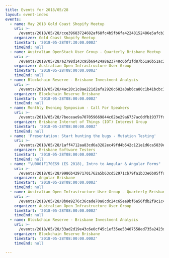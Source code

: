 ```yaml
---
title: Events for 2018/05/28
layout: event-index
events:
  - name: May 2018 Gold Coast Shopify Meetup
    uri: >-
      /events/2018/05/28/cce39683724682af68fc4b5fb6fa42248152486e5afcb3e4e2c5f67ce2c11a3b
    organizer: Gold Coast Shopify Meetup
    timeStart: '2018-05-28T07:30:00.000Z'
    timeEnd: null
  - name: Australian OpenStack User Group - Quarterly Brisbane Meetup
    uri: >-
      /events/2018/05/28/a2798d143c95b69424a8a23748c6bf2fd87b51a6b51ac3c0202b7a230970a4c6
    organizer: Australian Open Infrastructure User Group
    timeStart: '2018-05-28T08:00:00.000Z'
    timeEnd: null
  - name: Blockchain Reserve - Brisbane Investment Analysis
    uri: >-
      /events/2018/05/28/4ac20c1c8ae221d2afa2920c682a3ab6ca80c1b41bcbc119c5c0128c7466f23e
    organizer: Blockchain Reserve Brisbane
    timeStart: '2018-05-28T08:00:00.000Z'
    timeEnd: null
  - name: Monthly Evening Symposium - Call For Speakers
    uri: >-
      /events/2018/05/28/7beceae9a707059669844c02be29a6737ac0dfb19377fd80c1e1e6f4bd43ce2f
    organizer: Brisbane Internet of Things (IOT) Interest Group
    timeStart: '2018-05-28T08:00:00.000Z'
    timeEnd: null
  - name: 'Presentation: Start hunting the bugs - Mutation Testing'
    uri: >-
      /events/2018/05/28/1aff4712aa83cd6a3282ec49fd4b542c121e1d6ca5839eddd906967434d718db
    organizer: Brisbane Software Testers
    timeStart: '2018-05-28T08:00:00.000Z'
    timeEnd: null
  - name: "\U0001F170️ES9 (ES 2018), Intro to Angular & Angular Forms"
    uri: >-
      /events/2018/05/28/9986b42971701762a5b63cd52971cb79fa1b33e6b05ffd06afc3c7edfd314d57
    organizer: Angular Brisbane
    timeStart: '2018-05-28T08:00:00.000Z'
    timeEnd: null
  - name: Australian Open Infrastructure User Group - Quarterly Brisbane Meetup
    uri: >-
      /events/2018/05/28/8b0e9276c36cade70a8cdc24c65ee9bf6a56fdb2f9c1c41ea3d50cc97d73a974
    organizer: Australian Open Infrastructure User Group
    timeStart: '2018-05-28T08:00:00.000Z'
    timeEnd: null
  - name: Blockchain Reserve - Brisbane Investment Analysis
    uri: >-
      /events/2018/05/28/33ad2d19e43c6e0cf45c1ef35ee53407558ed735a2423d770e9f30c1dc411c14
    organizer: Blockchain Reserve Brisbane
    timeStart: '2018-05-28T08:00:00.000Z'
    timeEnd: null

---
```

